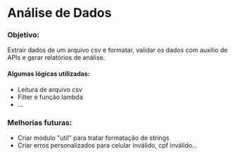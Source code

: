 # Análise de Dados

### Objetivo:

Extrair dados de um arquivo csv e formatar, validar os dados com auxilio de APIs e gerar relatórios de análise.


#### Algumas lógicas utilizadas:
- Leitura de arquivo csv
- Filter e função lambda
- ...


### Melhorias futuras:
- Criar modulo "util" para tratar formatação de strings
- Criar erros personalizados para celular inválido, cpf inválido...


